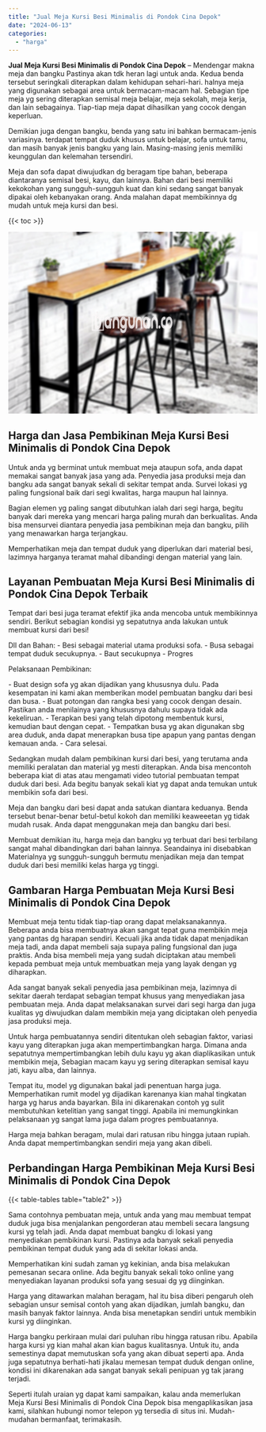 ```yaml
---
title: "Jual Meja Kursi Besi Minimalis di Pondok Cina Depok"
date: "2024-06-13"
categories: 
  - "harga"
---
```


**Jual Meja Kursi Besi Minimalis di Pondok Cina Depok** – Mendengar makna meja dan bangku Pastinya akan tdk heran lagi untuk anda. Kedua benda tersebut seringkali diterapkan dalam kehidupan sehari-hari. halnya meja yang digunakan sebagai area untuk bermacam-macam hal. Sebagian tipe meja yg sering diterapkan semisal meja belajar, meja sekolah, meja kerja, dan lain sebagainya. Tiap-tiap meja dapat dihasilkan yang cocok dengan keperluan.

Demikian juga dengan bangku, benda yang satu ini bahkan bermacam-jenis variasinya. terdapat tempat duduk khusus untuk belajar, sofa untuk tamu, dan masih banyak jenis bangku yang lain. Masing-masing jenis memiliki keunggulan dan kelemahan tersendiri.

Meja dan sofa dapat diwujudkan dg beragam tipe bahan, beberapa diantaranya semisal besi, kayu, dan lainnya. Bahan dari besi memiliki kekokohan yang sungguh-sungguh kuat dan kini sedang sangat banyak dipakai oleh kebanyakan orang. Anda malahan dapat membikinnya dg mudah untuk meja kursi dan besi.

{{< toc >}}

![Jual Meja Kursi Besi Minimalis di Pondok Cina Depok](/images/jual-meja-besi-murah11.png)

## Harga dan Jasa Pembikinan Meja Kursi Besi Minimalis di Pondok Cina Depok

Untuk anda yg berminat untuk membuat meja ataupun sofa, anda dapat memakai sangat banyak jasa yang ada. Penyedia jasa produksi meja dan bangku ada sangat banyak sekali di sekitar tempat anda. Survei lokasi yg paling fungsional baik dari segi kwalitas, harga maupun hal lainnya.

Bagian elemen yg paling sangat dibutuhkan ialah dari segi harga, begitu banyak dari mereka yang mencari harga paling murah dan berkualitas. Anda bisa mensurvei diantara penyedia jasa pembikinan meja dan bangku, pilih yang menawarkan harga terjangkau.

Memperhatikan meja dan tempat duduk yang diperlukan dari material besi, lazimnya harganya teramat mahal dibandingi dengan material yang lain.

## Layanan Pembuatan Meja Kursi Besi Minimalis di Pondok Cina Depok Terbaik

Tempat dari besi juga teramat efektif jika anda mencoba untuk membikinnya sendiri. Berikut sebagian kondisi yg sepatutnya anda lakukan untuk membuat kursi dari besi!

Dll dan Bahan: - Besi sebagai material utama produksi sofa. - Busa sebagai tempat duduk secukupnya. - Baut secukupnya - Progres

Pelaksanaan Pembikinan:

\- Buat design sofa yg akan dijadikan yang khususnya dulu. Pada kesempatan ini kami akan memberikan model pembuatan bangku dari besi dan busa. - Buat potongan dan rangka besi yang cocok dengan desain. Pastikan anda menilainya yang khususnya dahulu supaya tidak ada kekeliruan. - Terapkan besi yang telah dipotong membentuk kursi, kemudian baut dengan cepat. - Tempatkan busa yg akan digunakan sbg area duduk, anda dapat menerapkan busa tipe apapun yang pantas dengan kemauan anda. - Cara selesai.

Sedangkan mudah dalam pembikinan kursi dari besi, yang terutama anda memiliki peralatan dan material yg mesti diterapkan. Anda bisa mencontoh beberapa kiat di atas atau mengamati video tutorial pembuatan tempat duduk dari besi. Ada begitu banyak sekali kiat yg dapat anda temukan untuk membikin sofa dari besi.

Meja dan bangku dari besi dapat anda satukan diantara keduanya. Benda tersebut benar-benar betul-betul kokoh dan memiliki keaweeetan yg tidak mudah rusak. Anda dapat menggunakan meja dan bangku dari besi.

Membuat demikian itu, harga meja dan bangku yg terbuat dari besi terbilang sangat mahal dibandingkan dari bahan lainnya. Seandainya ini disebabkan Materialnya yg sungguh-sungguh bermutu menjadikan meja dan tempat duduk dari besi memiliki kelas harga yg tinggi.

## Gambaran Harga Pembuatan Meja Kursi Besi Minimalis di Pondok Cina Depok

Membuat meja tentu tidak tiap-tiap orang dapat melaksanakannya. Beberapa anda bisa membuatnya akan sangat tepat guna membikin meja yang pantas dg harapan sendiri. Kecuali jika anda tidak dapat menjadikan meja tadi, anda dapat membeli saja supaya paling fungsional dan juga praktis. Anda bisa membeli meja yang sudah diciptakan atau membeli kepada pembuat meja untuk membuatkan meja yang layak dengan yg diharapkan.

Ada sangat banyak sekali penyedia jasa pembikinan meja, lazimnya di sekitar daerah terdapat sebagian tempat khusus yang menyediakan jasa pembuatan meja. Anda dapat melaksanakan survei dari segi harga dan juga kualitas yg diwujudkan dalam membikin meja yang diciptakan oleh penyedia jasa produksi meja.

Untuk harga pembuatannya sendiri ditentukan oleh sebagian faktor, variasi kayu yang diterapkan juga akan mempertimbangkan harga. Dimana anda sepatutnya mempertimbangkan lebih dulu kayu yg akan diaplikasikan untuk membikin meja, Sebagian macam kayu yg sering diterapkan semisal kayu jati, kayu alba, dan lainnya.

Tempat itu, model yg digunakan bakal jadi penentuan harga juga. Memperhatikan rumit model yg dijadikan karenanya kian mahal tingkatan harga yg harus anda bayarkan. Bila ini dikarenakan contoh yg sulit membutuhkan ketelitian yang sangat tinggi. Apabila ini memungkinkan pelaksanaan yg sangat lama juga dalam progres pembuatannya.

Harga meja bahkan beragam, mulai dari ratusan ribu hingga jutaan rupiah. Anda dapat mempertimbangkan sendiri meja yang akan dibeli.

## Perbandingan Harga Pembikinan Meja Kursi Besi Minimalis di Pondok Cina Depok

{{< table-tables table="table2" >}}

Sama contohnya pembuatan meja, untuk anda yang mau membuat tempat duduk juga bisa menjalankan pengorderan atau membeli secara langsung kursi yg telah jadi. Anda dapat membuat bangku di lokasi yang menyediakan pembikinan kursi. Pastinya ada banyak sekali penyedia pembikinan tempat duduk yang ada di sekitar lokasi anda.

Memperhatikan kini sudah zaman yg kekinian, anda bisa melakukan pemesanan secara online. Ada begitu banyak sekali toko online yang menyediakan layanan produksi sofa yang sesuai dg yg diinginkan.

Harga yang ditawarkan malahan beragam, hal itu bisa diberi pengaruh oleh sebagian unsur semisal contoh yang akan dijadikan, jumlah bangku, dan masih banyak faktor lainnya. Anda bisa menetapkan sendiri untuk membikin kursi yg diinginkan.

Harga bangku perkiraan mulai dari puluhan ribu hingga ratusan ribu. Apabila harga kursi yg kian mahal akan kian bagus kualitasnya. Untuk itu, anda semestinya dapat memutuskan sofa yang akan dibuat seperti apa. Anda juga sepatutnya berhati-hati jikalau memesan tempat duduk dengan online, kondisi ini dikarenakan ada sangat banyak sekali penipuan yg tak jarang terjadi.

Seperti itulah uraian yg dapat kami sampaikan, kalau anda memerlukan Meja Kursi Besi Minimalis di Pondok Cina Depok bisa mengaplikasikan jasa kami, silahkan hubungi nomor telepon yg tersedia di situs ini. Mudah-mudahan bermanfaat, terimakasih.
